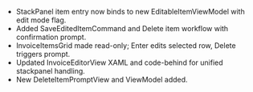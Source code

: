 - StackPanel item entry now binds to new EditableItemViewModel with edit mode flag.
- Added SaveEditedItemCommand and Delete item workflow with confirmation prompt.
- InvoiceItemsGrid made read-only; Enter edits selected row, Delete triggers prompt.
- Updated InvoiceEditorView XAML and code-behind for unified stackpanel handling.
- New DeleteItemPromptView and ViewModel added.
